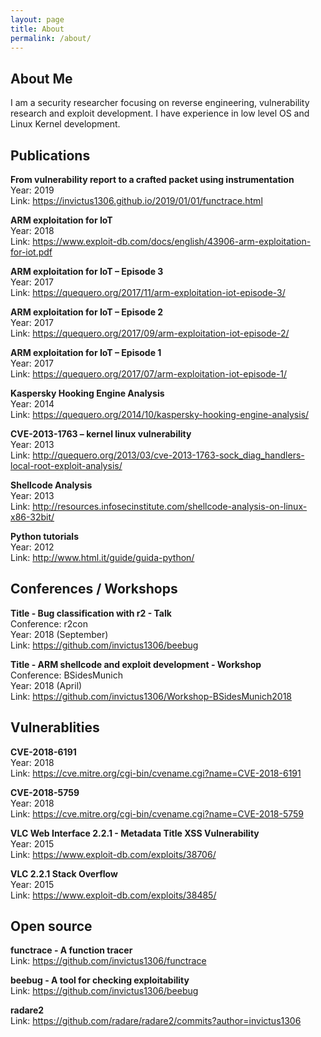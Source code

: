 ```yaml
---
layout: page
title: About
permalink: /about/
---
```


## About Me

I am a security researcher focusing on reverse engineering, vulnerability research and exploit development. I have experience in low level OS and Linux Kernel development.

## Publications

__From vulnerability report to a crafted packet using instrumentation__<br/>
Year: 2019<br/>
Link: https://invictus1306.github.io/2019/01/01/functrace.html<br/>

__ARM exploitation for IoT__<br/>
Year: 2018<br/>
Link: https://www.exploit-db.com/docs/english/43906-arm-exploitation-for-iot.pdf<br/>

__ARM exploitation for IoT – Episode 3__<br/>
Year: 2017<br/>
Link: https://quequero.org/2017/11/arm-exploitation-iot-episode-3/<br/>

__ARM exploitation for IoT – Episode 2__<br/>
Year: 2017<br/>
Link: https://quequero.org/2017/09/arm-exploitation-iot-episode-2/<br/>

__ARM exploitation for IoT – Episode 1__<br/>
Year: 2017<br/>
Link: https://quequero.org/2017/07/arm-exploitation-iot-episode-1/<br/>

__Kaspersky Hooking Engine Analysis__<br/>
Year: 2014<br/>
Link: https://quequero.org/2014/10/kaspersky-hooking-engine-analysis/<br/>

__CVE-2013-1763 – kernel linux vulnerability__<br/>
Year: 2013<br/>
Link: http://quequero.org/2013/03/cve-2013-1763-sock_diag_handlers-local-root-exploit-analysis/<br/>

__Shellcode Analysis__<br/>
Year: 2013<br/>
Link: http://resources.infosecinstitute.com/shellcode-analysis-on-linux-x86-32bit/<br/>

__Python tutorials__<br/>
Year: 2012<br/>
Link: http://www.html.it/guide/guida-python/<br/>

## Conferences / Workshops

__Title - Bug classification with r2 - Talk__<br/>
Conference: r2con<br/>
Year: 2018 (September)<br/>
Link: https://github.com/invictus1306/beebug<br/>

__Title - ARM shellcode and exploit development - Workshop__<br/>
Conference: BSidesMunich<br/>
Year: 2018 (April)<br/>
Link: https://github.com/invictus1306/Workshop-BSidesMunich2018<br/>


## Vulnerablities

__CVE-2018-6191__<br/>
Year: 2018<br/>
Link: https://cve.mitre.org/cgi-bin/cvename.cgi?name=CVE-2018-6191<br/>

__CVE-2018-5759__<br/>
Year: 2018<br/>
Link: https://cve.mitre.org/cgi-bin/cvename.cgi?name=CVE-2018-5759<br/>

__VLC Web Interface 2.2.1 - Metadata Title XSS Vulnerability__<br/>
Year: 2015<br/>
Link: https://www.exploit-db.com/exploits/38706/<br/>

__VLC 2.2.1 Stack Overflow__<br/>
Year: 2015<br/>
Link: https://www.exploit-db.com/exploits/38485/<br/>

## Open source

__functrace - A function tracer__<br/>
Link: https://github.com/invictus1306/functrace<br/>

__beebug - A tool for checking exploitability__<br/>
Link: https://github.com/invictus1306/beebug<br/>

__radare2__<br/>
Link: https://github.com/radare/radare2/commits?author=invictus1306<br/>
